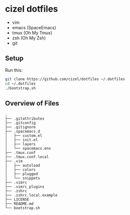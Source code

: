 # cizel dotfiles 

- vim
- emacs (SpaceEmacs)
- tmux (Oh My Tmux)
- zsh (Oh My Zsh) 
- git

## Setup

Run this:

```bash
git clone https://github.com/cizel/dotfiles ~/.dotfiles
cd ~/.dotfiles
./bootstrap.sh
```

## Overview of Files

```
.
├── .gitattributes
├── .gitconfig
├── .gitignore
├── .spacemacs.d
│   ├── custom.el
│   ├── init.el
│   ├── layers
│   └── spacemacs.env
├── .tmux.conf
├── .tmux.conf.local
├── .vim
│   ├── autoload
│   ├── colors
│   ├── plugged
│   └── snippets
├── .vimrc
├── .vimrc_plugins
├── .zshrc
├── .zshrc.local.example
├── LICENSE
├── README.md
└── bootstrap.sh
```

